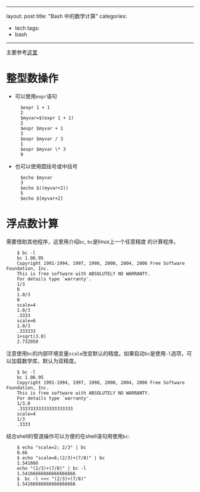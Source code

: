 ---
layout: post
title: "Bash 中的数学计算"
categories:
- tech
tags:
- bash


----

主要参考[这里](https://www.shell-tips.com/2010/06/14/performing-math-calculation-in-bash/)

整型数操作
==========

* 可以使用`expr`语句

        $expr 1 + 1
        2
        $myvar=$(expr 1 + 1)
        2
        $expr $myvar + 1
        3
        $expr $myvar / 3
        1
        $expr $myvar \* 3
        9

* 也可以使用圆括号或中括号

        $echo $myvar
        3
        $echo $((myvar+2))
        5
        $echo $[myvar+2]
        

浮点数计算
=========
需要借助其他程序，这里用介绍`bc`, `bc`是linux上一个任意精度
的计算程序。

        $ bc -l
        bc 1.06.95
        Copyright 1991-1994, 1997, 1998, 2000, 2004, 2006 Free Software Foundation, Inc.
        This is free software with ABSOLUTELY NO WARRANTY.
        For details type `warranty'.
        1/3
        0
        1.0/3
        0
        scale=4
        1.0/3
        .3333
        scale=6
        1.0/3
        .333333
        1+sqrt(3.0)
        2.732050


注意使用`bc`的内部环境变量`scale`改变默认的精度。如果启动`bc`是使用`-l`选项，可以加载数学库，默认为双精度。

        $ bc -l
        bc 1.06.95
        Copyright 1991-1994, 1997, 1998, 2000, 2004, 2006 Free Software Foundation, Inc.
        This is free software with ABSOLUTELY NO WARRANTY.
        For details type `warranty'.
        1/3.0
        .33333333333333333333
        scale=4
        1/3
        .3333

结合shell的管道操作可以方便的在shell语句用使用`bc`:

        $ echo "scale=2; 2/3" | bc
        0.66
        $ echo "scale=6;(2/3)+(7/8)" | bc
        1.541666
        echo "(2/3)+(7/8)" | bc -l
        1.54166666666666666666
        $  bc -l <<< "(2/3)+(7/8)"
        1.54166666666666666666
